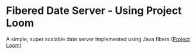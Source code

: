 # Fibered Date Server - Using Project Loom

A simple, super scalable date server implemented using Java fibers ([Project Loom](https://openjdk.java.net/projects/loom/))
